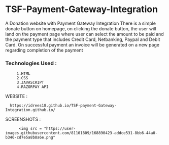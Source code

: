 # TSF-Payment-Gateway-Integration
A Donation website with Payment Gateway Integration There is a simple donate button on homepage, on clicking the donate button, the user will land on the payment page where user can select the amount to be paid and the payment type that includes Credit Card, Netbanking, Paypal and Debit Card. On successful payment an invoice will be generated on a new page regarding completion of the payment

### Technologies Used :
          
         1.HTML
         2.CSS
         3.JAVASCRIPT
         4.RAZORPAY API

WEBSITE :

      https://idrees18.github.io/TSF-payment-Gateway-Integration.github.io/
 
SCREENSHOTS :

          <img src = "https://user-images.githubusercontent.com/81101809/168890423-addce531-8bb6-44a0-b346-cd7e5a8b8a6e.png"
